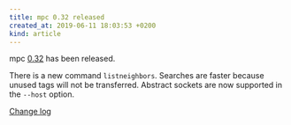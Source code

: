 ```yaml
---
title: mpc 0.32 released
created_at: 2019-06-11 18:03:53 +0200
kind: article
---
```


mpc [0.32](http://www.musicpd.org/download/mpc/0/mpc-0.32.tar.xz) has
been released.

There is a new command `listneighbors`.  Searches are faster because
unused tags will not be transferred.  Abstract sockets are now
supported in the `--host` option.

[Change log](https://raw.githubusercontent.com/MusicPlayerDaemon/mpc/v0.32/NEWS)
